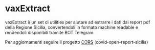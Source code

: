 # vaxExtract

vaxExtract è un set di utilities per aiutare ad estrarre i dati dai report pdf della Regione Sicilia, convertendoli in formato machine readable e rendendoli disponibili tramite BOT Telegram

Per aggiornamenti seguire il progetto [CORS](https://github.com/opendatasicilia/covid-open-report-sicilia) (covid-open-report-sicilia)
